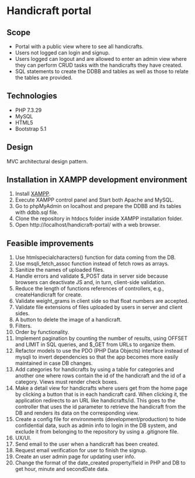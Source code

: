 # Handicraft portal
## Scope
- Portal with a public view where to see all handicrafts.
- Users not logged can login and signup.
- Users logged can logout and are allowed to enter an admin view where they can perform CRUD tasks with the handicrafts they have created.
- SQL statements to create the DDBB and tables as well as those to relate the tables are provided.
## Technologies
- PHP 7.3.29
- MySQL
- HTML5
- Bootstrap 5.1

## Design
MVC architectural design pattern.

## Installation in XAMPP development environment
1. Install [XAMPP](https://www.apachefriends.org/index.html).
2. Execute XAMPP control panel and Start both Apache and MySQL.
3. Go to phpMyAdmin on localhost and prepare the DDBB and its tables with ddbb.sql file.
4. Clone the repository in htdocs folder inside XAMPP installation folder.
5. Open http://localhost/handicraft-portal/ with a web browser.

## Feasible improvements
1. Use htmlspecialcharacters() function for data coming from the DB.
2. Use msqli_fetch_assoc function instead of fetch rows as arrays.
3. Sanitize the names of uploaded files.
4. Handle errors and validate $_POST data in server side because browsers can deactivate JS and, in turn, client-side validation.
5. Reduce the length of functions references of controllers, e.g., createHandicraft for create.
6. Validate weight_grams in client side so that float numbers are accepted.
7. Validate file extensions of files uploaded by users in server and client sides.
8. A button to delete the image of a handicraft.
9. Filters.
10. Order by functionality.
11. Implement pagination by counting the number of results, using OFFSET and LIMIT in SQL queries, and $_GET from URLs to organize them.
12. Refactor models to use the PDO (PHP Data Objects) interface instead of mysqli to invert dependencies so that the app becomes more easily maintained in case DB changes.
13. Add categories for handicrafts by using a table for categories and another one where rows contain the id of the handicraft and the id of a category. Views must render check boxes.
14. Make a detail view for handicrafts where users get from the home page by clicking a button that is in each handicraft card. When clicking it, the application redirects to an URL like handicrafts/id. This goes to the controller that uses the id parameter to retrieve the handicraft from the DB and renders its data on the corresponding view.
15. Create a config file for environments (development/production) to hide confidential data, such as admin info to login in the DB system, and exclude it from belonging to the repository by using a .gitignore file.
16. UX/UI.
17. Send email to the user when a handicraft has been created.
18. Request email verification for user to finish the signup.
19. Create an user admin page for updating user info.
20. Change the format of the date_created property/field in PHP and DB to get hour, minute and secondDate data.